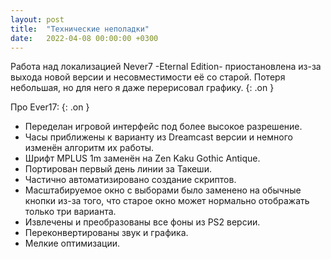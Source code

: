 ```yaml
---
layout: post
title:  "Технические неполадки"
date:   2022-04-08 00:00:00 +0300
---
```

Работа над локализацией Never7 -Eternal Edition- приостановлена из-за выхода новой версии и несовместимости её со старой. Потеря небольшая, но для него я даже перерисовал графику.
{: .on }

Про Ever17:
{: .on }
- Переделан игровой интерфейс под более высокое разрешение.
- Часы приближены к варианту из Dreamcast версии и немного изменён алгоритм их работы.
- Шрифт MPLUS 1m заменён на Zen Kaku Gothic Antique.
- Портирован первый день линии за Такеши.
- Частично автоматизировано создание скриптов.
- Масштабируемое окно с выборами было заменено на обычные кнопки из-за того, что старое окно может нормально отображать только три варианта.
- Извлечены и преобразованы все фоны из PS2 версии.
- Переконвертированы звук и графика.
- Мелкие оптимизации.
